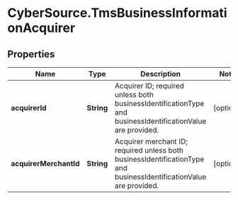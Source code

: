 # CyberSource.TmsBusinessInformationAcquirer

## Properties
Name | Type | Description | Notes
------------ | ------------- | ------------- | -------------
**acquirerId** | **String** | Acquirer ID; required unless both businessIdentificationType and businessIdentificationValue are provided.  | [optional] 
**acquirerMerchantId** | **String** | Acquirer merchant ID; required unless both businessIdentificationType and businessIdentificationValue are provided.  | [optional] 


